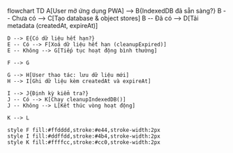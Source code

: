 flowchart TD
A[User mở ứng dụng PWA] --> B{IndexedDB đã sẵn sàng?}
B -- Chưa có --> C[Tạo database & object stores]
B -- Đã có --> D[Tải metadata (createdAt, expireAt)]

    D --> E{Có dữ liệu hết hạn?}
    E -- Có --> F[Xoá dữ liệu hết hạn (cleanupExpired)]
    E -- Không --> G[Tiếp tục hoạt động bình thường]

    F --> G

    G --> H[User thao tác: lưu dữ liệu mới]
    H --> I[Ghi dữ liệu kèm createdAt và expireAt]

    I --> J{Định kỳ kiểm tra?}
    J -- Có --> K[Chạy cleanupIndexedDB()]
    J -- Không --> L[Kết thúc vòng hoạt động]

    K --> L

    style F fill:#ffdddd,stroke:#e44,stroke-width:2px
    style I fill:#ddffdd,stroke:#4b4,stroke-width:2px
    style K fill:#ffffcc,stroke:#cc0,stroke-width:2px
